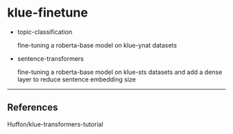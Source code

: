 # klue-finetune


- topic-classification 
  
  fine-tuning a roberta-base model on klue-ynat datasets
   
- sentence-transformers 
 
   fine-tuning a roberta-base model on klue-sts datasets and add a dense layer to reduce sentence embedding size


---------------------------------------------------
## References

Huffon/klue-transformers-tutorial
